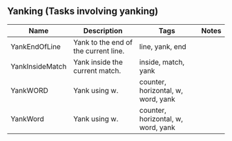 ## Yanking (Tasks involving yanking)
| Name | Description | Tags | Notes 
| --- | -------- | -------- | -------- |
|YankEndOfLine | Yank to the end of the current line. |  line,  yank, end |
|YankInsideMatch | Yank inside the current match. |  inside,  match, yank |
|YankWORD | Yank using w. |  counter,  horizontal,  w,  word, yank |
|YankWord | Yank using w. |  counter,  horizontal,  w,  word, yank |